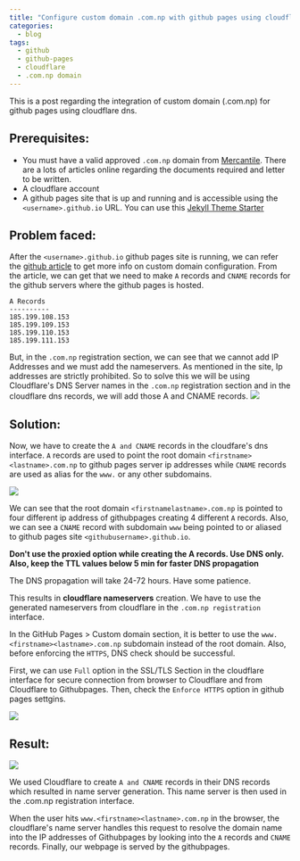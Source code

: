 ```yaml
---
title: "Configure custom domain .com.np with github pages using cloudflare dns "
categories:
  - blog
tags:
  - github
  - github-pages
  - cloudflare
  - .com.np domain
---
```


This is a post regarding the integration of custom domain (.com.np) for github pages using cloudflare dns.

## Prerequisites:

- You must have a valid approved `.com.np` domain from [Mercantile][np-registration]. There are a lots of articles online regarding the documents required and letter to be written.
- A cloudflare account
- A github pages site that is up and running and is accessible using the `<username>.github.io` URL. You can use this [Jekyll Theme Starter][theme-gen-link]

## Problem faced:

After the `<username>.github.io` github pages site is running, we can refer the [github article][githubpages-custom-domain] to get more info on custom domain configuration. From the article, we can get that we need to make `A` records and `CNAME` records for the github servers where the github pages is hosted.

```
A Records
----------
185.199.108.153
185.199.109.153
185.199.110.153
185.199.111.153
```

But, in the `.com.np` registration section, we can see that we cannot add IP Addresses and we must add the nameservers. As mentioned in the site, Ip addresses are strictly prohibited. So to solve this we will be using Cloudflare's DNS Server names in the `.com.np` registration section and in the cloudflare dns records, we will add those A and CNAME records.
![][comnp-img]

## Solution:

Now, we have to create the `A and CNAME` records in the cloudfare's dns interface. `A` records are used to point the root domain `<firstname><lastname>.com.np` to github pages server ip addresses while `CNAME` records are used as alias for the `www.` or any other subdomains.

![][dns-interface-cloudfare-img]

We can see that the root domain `<firstnamelastname>.com.np` is pointed to four different ip address of githubpages creating 4 different `A` records. Also, we can see a `CNAME` record with subdomain `www` being pointed to or aliased to github pages site `<githubusername>.github.io`.

**Don't use the proxied option while creating the A records. Use DNS only. Also, keep the TTL values below 5 min for faster DNS propagation**

The DNS propagation will take 24-72 hours. Have some patience.

This results in **cloudflare nameservers** creation. We have to use the generated nameservers from cloudflare in the `.com.np registration` interface.

In the GitHub Pages > Custom domain section, it is better to use the `www.<firstname><lastname>.com.np` subdomain instead of the root domain.
Also, before enforcing the `HTTPS`, DNS check should be successful.

First, we can use `Full` option in the SSL/TLS Section in the cloudflare interface for secure connection from browser to Cloudflare and from Cloudflare to Githubpages. Then, check the `Enforce HTTPS` option in github pages settgins.

![][githubpages-settings-img]

## Result:

![][secure-connection-img]

We used Cloudflare to create `A and CNAME` records in their DNS records which resulted in name server generation. This name server is then used in the .com.np registration interface.

When the user hits `www.<firstname><lastname>.com.np` in the browser, the cloudflare's name server handles this request to resolve the domain name into the IP addresses of Githubpages by looking into the `A` records and `CNAME` records. Finally, our webpage is served by the githubpages.

[np-registration]: https://register.com.np/
[theme-gen-link]: https://github.com/mmistakes/mm-github-pages-starter/generate
[githubpages-custom-domain]: https://docs.github.com/en/pages/configuring-a-custom-domain-for-your-github-pages-site/managing-a-custom-domain-for-your-github-pages-site#configuring-a-subdomain
[comnp-img]: /assets//images/npdomain-cloudflare-githubpages/np-interface.png
[dns-interface-cloudfare-img]: /assets//images/npdomain-cloudflare-githubpages/dns-interface-cloudflare.png
[githubpages-settings-img]: /assets//images/npdomain-cloudflare-githubpages/githubpages-settings-custom-domain.png
[secure-connection-img]: /assets//images/npdomain-cloudflare-githubpages/secure-connection.png
